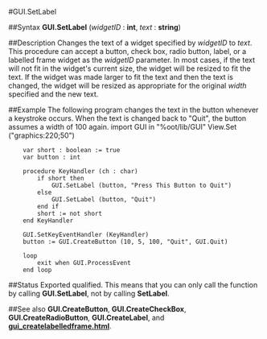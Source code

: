 
#GUI.SetLabel

##Syntax
**GUI.SetLabel** (*widgetID* : **int**, *text* : **string**)

##Description
Changes the text of a widget specified by *widgetID* to *text*. This procedure can accept a button, check box, radio button, label, or a labelled frame widget as the *widgetID* parameter.
In most cases, if the text will not fit in the widget's current size, the widget will be resized to fit the text. If the widget was made larger to fit the text and then the text is changed, the widget will be resized as appropriate for the original *width* specified and the new text.

##Example
The following program changes the text in the button whenever a keystroke occurs. When the text is changed back to "Quit", the button assumes a width of 100 again.
        import GUI in "%oot/lib/GUI"
        View.Set ("graphics:220;50")
        
        var short : boolean := true
        var button : int
        
        procedure KeyHandler (ch : char)
            if short then
                GUI.SetLabel (button, "Press This Button to Quit")
            else
                GUI.SetLabel (button, "Quit")
            end if
            short := not short
        end KeyHandler
        
        GUI.SetKeyEventHandler (KeyHandler)
        button := GUI.CreateButton (10, 5, 100, "Quit", GUI.Quit)
        
        loop
            exit when GUI.ProcessEvent
        end loop
##Status
Exported qualified.
This means that you can only call the function by calling **GUI.SetLabel**, not by calling **SetLabel**.

##See also
**GUI.CreateButton**, **GUI.CreateCheckBox**, **GUI.CreateRadioButton**, **GUI.CreateLabel**, and **[gui_createlabelledframe.html](GUI.CreateLabelledFrame)**.
